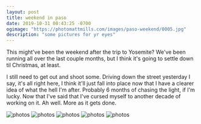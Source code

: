 ```yaml
---
layout: post
title: weekend in paso
date: 2019-10-31 00:43:25 -0700
ogimage: "https://photomattmills.com/images/paso-weekend/0005.jpg"
description: "some pictures for yr eyes"
---
```


This might've been the weekend after the trip to Yosemite? We've been running all over the last couple months, but I think it's going to settle down til Christmas, at least.

I still need to get out and shoot some. Driving down the street yesterday I say, it's all right here, I think it'll just fall into place now that I have a clearer idea of what the hell I'm after. Probably 6 months of chasing the light, if I'm lucky. Now that I've said that I've cursed myself to another decade of working on it. Ah well. More as it gets done.

<span style="display:block;" class="center">
  <img src='https://photomattmills.com/images/paso-weekend/0001.jpg' alt="photos">
<span class="caption"></span>
<img src='https://photomattmills.com/images/paso-weekend/0002.jpg' alt="photos">
<span class="caption"></span>
<img src='https://photomattmills.com/images/paso-weekend/0003.jpg' alt="photos">
<span class="caption"></span>
<img src='https://photomattmills.com/images/paso-weekend/0004.jpg' alt="photos">
<span class="caption"></span>
<img src='https://photomattmills.com/images/paso-weekend/0005.jpg' alt="photos">
<span class="caption"></span>
</span>
